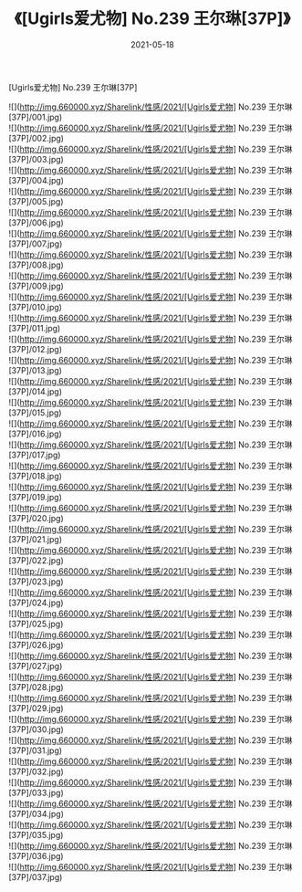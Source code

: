 ﻿---
layout: post
title:  《[Ugirls爱尤物] No.239 王尔琳[37P]》
date:   2021-05-18
img: http://img.660000.xyz/Sharelink/性感/2021/[Ugirls爱尤物] No.239 王尔琳[37P]/000.jpg
categories: [美女, 清纯, 唯美]
---

[Ugirls爱尤物] No.239 王尔琳[37P]

  ![](http://img.660000.xyz/Sharelink/性感/2021/[Ugirls爱尤物] No.239 王尔琳[37P]/001.jpg) <br> ![](http://img.660000.xyz/Sharelink/性感/2021/[Ugirls爱尤物] No.239 王尔琳[37P]/002.jpg) <br> ![](http://img.660000.xyz/Sharelink/性感/2021/[Ugirls爱尤物] No.239 王尔琳[37P]/003.jpg) <br> ![](http://img.660000.xyz/Sharelink/性感/2021/[Ugirls爱尤物] No.239 王尔琳[37P]/004.jpg) <br> ![](http://img.660000.xyz/Sharelink/性感/2021/[Ugirls爱尤物] No.239 王尔琳[37P]/005.jpg) <br> ![](http://img.660000.xyz/Sharelink/性感/2021/[Ugirls爱尤物] No.239 王尔琳[37P]/006.jpg) <br> ![](http://img.660000.xyz/Sharelink/性感/2021/[Ugirls爱尤物] No.239 王尔琳[37P]/007.jpg) <br> ![](http://img.660000.xyz/Sharelink/性感/2021/[Ugirls爱尤物] No.239 王尔琳[37P]/008.jpg) <br> ![](http://img.660000.xyz/Sharelink/性感/2021/[Ugirls爱尤物] No.239 王尔琳[37P]/009.jpg) <br> ![](http://img.660000.xyz/Sharelink/性感/2021/[Ugirls爱尤物] No.239 王尔琳[37P]/010.jpg) <br> ![](http://img.660000.xyz/Sharelink/性感/2021/[Ugirls爱尤物] No.239 王尔琳[37P]/011.jpg) <br> ![](http://img.660000.xyz/Sharelink/性感/2021/[Ugirls爱尤物] No.239 王尔琳[37P]/012.jpg) <br> ![](http://img.660000.xyz/Sharelink/性感/2021/[Ugirls爱尤物] No.239 王尔琳[37P]/013.jpg) <br> ![](http://img.660000.xyz/Sharelink/性感/2021/[Ugirls爱尤物] No.239 王尔琳[37P]/014.jpg) <br> ![](http://img.660000.xyz/Sharelink/性感/2021/[Ugirls爱尤物] No.239 王尔琳[37P]/015.jpg) <br> ![](http://img.660000.xyz/Sharelink/性感/2021/[Ugirls爱尤物] No.239 王尔琳[37P]/016.jpg) <br> ![](http://img.660000.xyz/Sharelink/性感/2021/[Ugirls爱尤物] No.239 王尔琳[37P]/017.jpg) <br> ![](http://img.660000.xyz/Sharelink/性感/2021/[Ugirls爱尤物] No.239 王尔琳[37P]/018.jpg) <br> ![](http://img.660000.xyz/Sharelink/性感/2021/[Ugirls爱尤物] No.239 王尔琳[37P]/019.jpg) <br> ![](http://img.660000.xyz/Sharelink/性感/2021/[Ugirls爱尤物] No.239 王尔琳[37P]/020.jpg) <br> ![](http://img.660000.xyz/Sharelink/性感/2021/[Ugirls爱尤物] No.239 王尔琳[37P]/021.jpg) <br> ![](http://img.660000.xyz/Sharelink/性感/2021/[Ugirls爱尤物] No.239 王尔琳[37P]/022.jpg) <br> ![](http://img.660000.xyz/Sharelink/性感/2021/[Ugirls爱尤物] No.239 王尔琳[37P]/023.jpg) <br> ![](http://img.660000.xyz/Sharelink/性感/2021/[Ugirls爱尤物] No.239 王尔琳[37P]/024.jpg) <br> ![](http://img.660000.xyz/Sharelink/性感/2021/[Ugirls爱尤物] No.239 王尔琳[37P]/025.jpg) <br> ![](http://img.660000.xyz/Sharelink/性感/2021/[Ugirls爱尤物] No.239 王尔琳[37P]/026.jpg) <br> ![](http://img.660000.xyz/Sharelink/性感/2021/[Ugirls爱尤物] No.239 王尔琳[37P]/027.jpg) <br> ![](http://img.660000.xyz/Sharelink/性感/2021/[Ugirls爱尤物] No.239 王尔琳[37P]/028.jpg) <br> ![](http://img.660000.xyz/Sharelink/性感/2021/[Ugirls爱尤物] No.239 王尔琳[37P]/029.jpg) <br> ![](http://img.660000.xyz/Sharelink/性感/2021/[Ugirls爱尤物] No.239 王尔琳[37P]/030.jpg) <br> ![](http://img.660000.xyz/Sharelink/性感/2021/[Ugirls爱尤物] No.239 王尔琳[37P]/031.jpg) <br> ![](http://img.660000.xyz/Sharelink/性感/2021/[Ugirls爱尤物] No.239 王尔琳[37P]/032.jpg) <br> ![](http://img.660000.xyz/Sharelink/性感/2021/[Ugirls爱尤物] No.239 王尔琳[37P]/033.jpg) <br> ![](http://img.660000.xyz/Sharelink/性感/2021/[Ugirls爱尤物] No.239 王尔琳[37P]/034.jpg) <br> ![](http://img.660000.xyz/Sharelink/性感/2021/[Ugirls爱尤物] No.239 王尔琳[37P]/035.jpg) <br> ![](http://img.660000.xyz/Sharelink/性感/2021/[Ugirls爱尤物] No.239 王尔琳[37P]/036.jpg) <br> ![](http://img.660000.xyz/Sharelink/性感/2021/[Ugirls爱尤物] No.239 王尔琳[37P]/037.jpg) <br>